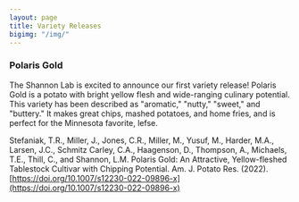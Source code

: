 ```yaml
---
layout: page
title: Variety Releases
bigimg: "/img/"
---
```


### Polaris Gold
The Shannon Lab is excited to announce our first variety release! Polaris Gold is a potato with bright yellow flesh and wide-ranging culinary potential. This variety has been described as "aromatic," "nutty," "sweet," and "buttery." It makes great chips, mashed potatoes, and home fries, and is perfect for the Minnesota favorite, lefse. 

Stefaniak, T.R., Miller, J., Jones, C.R., Miller, M., Yusuf, M., Harder, M.A., Larsen, J.C., Schmitz Carley, C.A., Haagenson, D., Thompson, A., Michaels, T.E., Thill, C., and Shannon, L.M. Polaris Gold: An Attractive, Yellow-fleshed Tablestock Cultivar with Chipping Potential. Am. J. Potato Res. (2022). [https://doi.org/10.1007/s12230-022-09896-x](https://doi.org/10.1007/s12230-022-09896-x)
